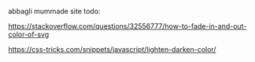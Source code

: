 abbagli mummade site
todo:

https://stackoverflow.com/questions/32556777/how-to-fade-in-and-out-color-of-svg

https://css-tricks.com/snippets/javascript/lighten-darken-color/

